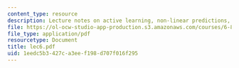 ```yaml
---
content_type: resource
description: Lecture notes on active learning, non-linear predictions, and kernals.
file: https://ol-ocw-studio-app-production.s3.amazonaws.com/courses/6-867-machine-learning-fall-2006/1eedc5b3427ca3eef198d707f016f295_lec6.pdf
file_type: application/pdf
resourcetype: Document
title: lec6.pdf
uid: 1eedc5b3-427c-a3ee-f198-d707f016f295
---
```

